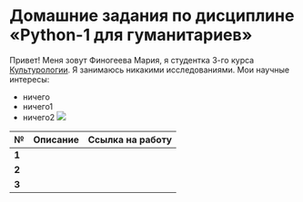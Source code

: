 # Домашние задания по дисциплине «Python-1 для гуманитариев» 
Привет! Меня зовут Финогеева Мария, я студентка 3-го курса [Культурологии](https://www.hse.ru/ba/cultural/). Я занимаюсь никакими исследованиями. Мои научные интересы:
* ничего 
* ничего1
* ничего2
![](https://dezinfo.net/images5/image/09.2014/pug_hats/pug_hats_02.jpg)

|  №      | Описание    | Ссылка на работу |
| :------------- |:-------------| :-----|
| **1**    | |  |
| **2**    | |  |
| **3**    | |  |